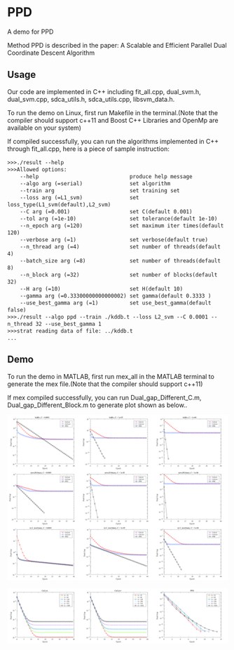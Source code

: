 # PPD
A demo for PPD 

Method PPD is described in the paper: A Scalable and Efficient Parallel Dual Coordinate Descent Algorithm

## Usage

Our code are implemented in C++ including fit_all.cpp, dual_svm.h, dual_svm.cpp, sdca_utils.h, sdca_utils.cpp, libsvm_data.h.

To run the demo on Linux, first run Makefile in the terminal.(Note that the compiler should support c++11 and Boost C++ Libraries and OpenMp are available on your system)

If compiled successfully, you can run the algorithms implemented in C++ through fit_all.cpp, here is a piece of sample instruction:

```
>>>./result --help
>>>Allowed options:
	--help                             produce help message
	--algo arg (=serial)               set algorithm
	--train arg                        set training set
	--loss arg (=L1_svm)               set loss_type(L1_svm(default),L2_svm)
	--C arg (=0.001)                   set C(default 0.001)
	--tol arg (=1e-10)                 set tolerance(default 1e-10)
	--n_epoch arg (=120)               set maximum iter times(default 120)
	--verbose arg (=1)                 set verbose(default true)
	--n_thread arg (=4)                set number of threads(default 4)
	--batch_size arg (=8)              set number of threads(default 8)
	--n_block arg (=32)                set number of blocks(default 32)
	--H arg (=10)                      set H(default 10)
	--gamma arg (=0.33300000000000002) set gamma(default 0.3333 )
	--use_best_gamma arg (=1)          set use_best_gamma(default false)
>>>./result --algo ppd --train ./kddb.t --loss L2_svm --C 0.0001 --n_thread 32 --use_best_gamma 1
>>>strat reading data of file: ../kddb.t
...
```
## Demo

To run the demo in MATLAB, first run mex_all in the MATLAB terminal to generate the mex file.(Note that the compiler should support c++11)

If mex compiled successfully, you can run Dual_gap_Different_C.m, Dual_gap_Different_Block.m to generate plot shown as below..

![Different_C](https://github.com/IMSEMZPZ/PPD/blob/master/Different_C.jpg)

![Different_C](https://github.com/IMSEMZPZ/PPD/blob/master/Different_Block.jpg)
